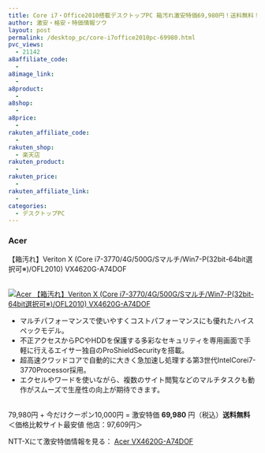 ```yaml
---
title: Core i7・Office2010搭載デスクトップPC 箱汚れ激安特価69,980円！送料無料！
author: 激安・格安・特価情報ツウ
layout: post
permalink: /desktop_pc/core-i7office2010pc-69980.html
pvc_views:
  - 21142
a8affiliate_code:
  - 
a8image_link:
  - 
a8product:
  - 
a8shop:
  - 
a8price:
  - 
rakuten_affiliate_code:
  - 
rakuten_shop:
  - 楽天店
rakuten_product:
  - 
rakuten_price:
  - 
rakuten_affiliate_link:
  - 
categories:
  - デスクトップPC
---
```

### Acer  
【箱汚れ】Veriton X (Core i7-3770/4G/500G/Sマルチ/Win7-P(32bit-64bit選択可※)/OFL2010) VX4620G-A74DOF

<div class="img-bg2 img_L">
  <a href="http://px.a8.net/svt/ejp?a8mat=ZYP6S+8IMA3E+S1Q+BWGDT&#038;a8ejpredirect=http://nttxstore.jp/_II_EI14191240" target="_blank"><br /> <img border="0" alt="Acer 【箱汚れ】Veriton X (Core i7-3770/4G/500G/Sマルチ/Win7-P(32bit-64bit選択可※)/OFL2010) VX4620G-A74DOF" src="http://i2.wp.com/image.nttxstore.jp/l2_images/E/EI/EI14191240.jpg?w=120" data-recalc-dims="1" /></a>
</div>

<!--more-->

  * マルチパフォーマンスで使いやすくコストパフォーマンスにも優れたハイスペックモデル。
  * 不正アクセスからPCやHDDを保護する多彩なセキュリティを専用画面で手軽に行えるエイサー独自のProShieldSecurityを搭載。
  * 超高速クワッドコアで自動的に大きく急加速し処理する第3世代IntelCorei7-3770Processor採用。
  * エクセルやワードを使いながら、複数のサイト閲覧などのマルチタスクも動作がスムーズで生産性の向上が期待できます。

<br clear="all" />79,980円 + 今だけクーポン10,000円 = 激安特価 <span class="tokka-price"><strong>69,980</strong></span> 円（税込）**送料無料**  
＜価格比較サイト最安値 他店：97,609円＞  
  
NTT-Xにて激安特価情報を見る： <span class="fs150p"><a href="http://px.a8.net/svt/ejp?a8mat=ZYP6S+8IMA3E+S1Q+BWGDT&#038;a8ejpredirect=http://nttxstore.jp/_II_EI14191240" target="_blank">Acer VX4620G-A74DOF</a></span>